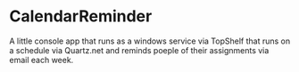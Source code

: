 CalendarReminder
================
A little console app that runs as a windows service via TopShelf that runs on a schedule via Quartz.net and 
reminds poeple of their assignments via email each week.
